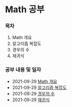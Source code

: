 # Math 공부 

### 목차

1. Math 개요 
2. 알고리즘 복잡도
3. 경우의 수
4. 재귀식

### 공부 내용 및 일자 

- 2021-09-29 [Math 개요](./overview/README.md)
- 2021-09-29 [알고리즘 복잡도](./algorithmComplexity/README.md)
- 2021-09-29 [경우의 수](./numberOfCases/README.md)
- 2021-09-29 [재귀식](./recurrenceRelation/README.md)
<!-- - 2021-08-29 [HTML 이란? (선행)](./0829/README.md)
- 2021-08-30 [HTML 이란?](./0830/README.md)
- 2021-08-31 [TEXT 요소](./0831/README.md)
- 2021-09-01 [목록과 표 (선행)](./0901/README.md)
- 2021-09-02 [목록과 표, 임베디드 요소](./0902/README.md)
- 2021-09-03 [폼 관련 요소](./0903/README.md) 
- 2021-09-03 [전역 속성](./0903-1/README.md) 
- 2021-09-04 [복습](./0904/README.md) 
- 2021-09-05 [복습](./0905/README.md) 
 -->
